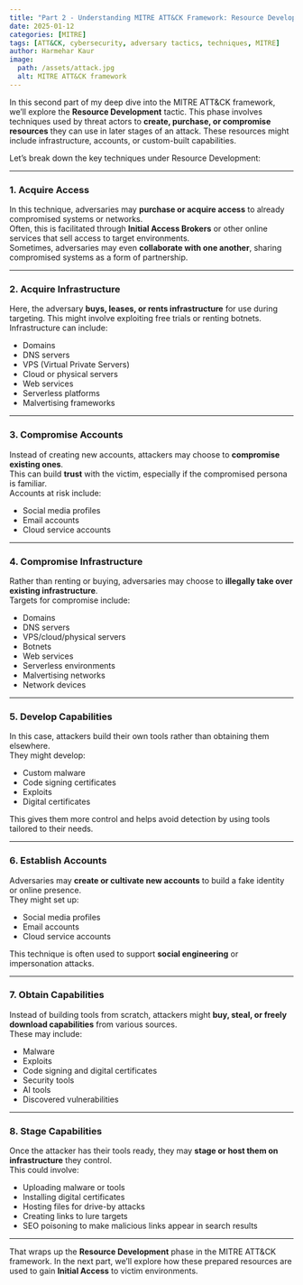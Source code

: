 ```yaml
---
title: "Part 2 - Understanding MITRE ATT&CK Framework: Resource Development"
date: 2025-01-12
categories: [MITRE]
tags: [ATT&CK, cybersecurity, adversary tactics, techniques, MITRE]
author: Harmehar Kaur
image:
  path: /assets/attack.jpg
  alt: MITRE ATT&CK framework
---
```


In this second part of my deep dive into the MITRE ATT&CK framework, we’ll explore the **Resource Development** tactic. This phase involves techniques used by threat actors to **create, purchase, or compromise resources** they can use in later stages of an attack. These resources might include infrastructure, accounts, or custom-built capabilities.

Let’s break down the key techniques under Resource Development:

---

### 1. **Acquire Access**

In this technique, adversaries may **purchase or acquire access** to already compromised systems or networks.  
Often, this is facilitated through **Initial Access Brokers** or other online services that sell access to target environments.  
Sometimes, adversaries may even **collaborate with one another**, sharing compromised systems as a form of partnership.

---

### 2. **Acquire Infrastructure**

Here, the adversary **buys, leases, or rents infrastructure** for use during targeting. This might involve exploiting free trials or renting botnets.  
Infrastructure can include:
- Domains  
- DNS servers  
- VPS (Virtual Private Servers)  
- Cloud or physical servers  
- Web services  
- Serverless platforms  
- Malvertising frameworks  

---

### 3. **Compromise Accounts**

Instead of creating new accounts, attackers may choose to **compromise existing ones**.  
This can build **trust** with the victim, especially if the compromised persona is familiar.  
Accounts at risk include:
- Social media profiles  
- Email accounts  
- Cloud service accounts  

---

### 4. **Compromise Infrastructure**

Rather than renting or buying, adversaries may choose to **illegally take over existing infrastructure**.  
Targets for compromise include:
- Domains  
- DNS servers  
- VPS/cloud/physical servers  
- Botnets  
- Web services  
- Serverless environments  
- Malvertising networks  
- Network devices  

---

### 5. **Develop Capabilities**

In this case, attackers build their own tools rather than obtaining them elsewhere.  
They might develop:
- Custom malware  
- Code signing certificates  
- Exploits  
- Digital certificates  

This gives them more control and helps avoid detection by using tools tailored to their needs.

---

### 6. **Establish Accounts**

Adversaries may **create or cultivate new accounts** to build a fake identity or online presence.  
They might set up:
- Social media profiles  
- Email accounts  
- Cloud service accounts  

This technique is often used to support **social engineering** or impersonation attacks.

---

### 7. **Obtain Capabilities**

Instead of building tools from scratch, attackers might **buy, steal, or freely download capabilities** from various sources.  
These may include:
- Malware  
- Exploits  
- Code signing and digital certificates  
- Security tools  
- AI tools  
- Discovered vulnerabilities  

---

### 8. **Stage Capabilities**

Once the attacker has their tools ready, they may **stage or host them on infrastructure** they control.  
This could involve:
- Uploading malware or tools  
- Installing digital certificates  
- Hosting files for drive-by attacks  
- Creating links to lure targets  
- SEO poisoning to make malicious links appear in search results  

---

That wraps up the **Resource Development** phase in the MITRE ATT&CK framework. In the next part, we’ll explore how these prepared resources are used to gain **Initial Access** to victim environments.



